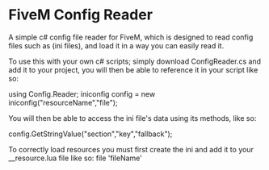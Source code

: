 # FiveM Config Reader
A simple c# config file reader for FiveM, which is designed to read config files such as (ini files), and load it in a way you can easily read it.

To use this with your own c# scripts; simply download ConfigReader.cs and add it to your project, you will then be able to reference it in your script like so:

  using Config.Reader;
  iniconfig config = new iniconfig("resourceName","file");

You will then be able to access the ini file's data using its methods, like so:

  config.GetStringValue("section","key","fallback");

To correctly load resources you must first create the ini and add it to your __resource.lua file like so:
file 'fileName' 
